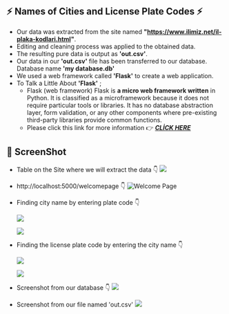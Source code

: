 
## :zap: Names of Cities and License Plate Codes :zap:
* Our data was extracted from the site named **"https://www.ilimiz.net/il-plaka-kodlari.html"**.
* Editing and cleaning process was applied to the obtained data.
* The resulting pure data is output as **'out.csv'**.
* Our data in our **'out.csv'** file has been transferred to our database. Database name **'my database.db'**
* We used a web framework called **'Flask'** to create a web application.
* To Talk a Little About **'Flask'** ; 
  * Flask (web framework) Flask is **a micro web framework written** in Python. It is classified as a microframework because it does not require particular tools or libraries. It has no database abstraction layer, form validation, or any other components where pre-existing third-party libraries provide common functions.
  * Please click this link for more information :point_right: [***CLİCK HERE***](https://flask.palletsprojects.com/en/2.0.x/)
 
## :camera_flash: ScreenShot
* Table on the Site where we will extract the data :point_down:
![](https://github.com/berkay-c/python-web-scraping/blob/master/NamesofCitiesandLicensePlateCodes/SS/SS1.png?raw=true)

* http://localhost:5000/welcomepage :point_down:
![Welcome Page](https://github.com/berkay-c/python-web-scraping/blob/master/NamesofCitiesandLicensePlateCodes/SS/SS2.png?raw=true)

* Finding city name by entering plate code :point_down:

  ![](https://github.com/berkay-c/python-web-scraping/blob/master/NamesofCitiesandLicensePlateCodes/SS/SS12.png?raw=true)
  
  ![](https://github.com/berkay-c/python-web-scraping/blob/master/NamesofCitiesandLicensePlateCodes/SS/SS13.png?raw=true)

* Finding the license plate code by entering the city name :point_down:

  ![](https://github.com/berkay-c/python-web-scraping/blob/master/NamesofCitiesandLicensePlateCodes/SS/SS10.png?raw=true)
  
  ![](https://github.com/berkay-c/python-web-scraping/blob/master/NamesofCitiesandLicensePlateCodes/SS/SS11.png?raw=true)

* Screenshot from our database :point_down:
![](https://github.com/berkay-c/python-web-scraping/blob/master/NamesofCitiesandLicensePlateCodes/SS/DatabaseSS.png?raw=true)

* Screenshot from our file named 'out.csv'
![](https://github.com/berkay-c/python-web-scraping/blob/master/NamesofCitiesandLicensePlateCodes/SS/out_csv.png?raw=true)


